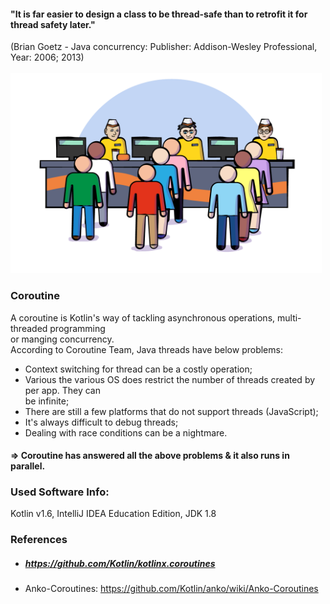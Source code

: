 ####  "It is far easier to design a class to be thread-safe than to retrofit it for thread safety later."<br>
(Brian Goetz - Java concurrency: Publisher: Addison-Wesley Professional, Year: 2006; 2013)<br><br>
<img src="img/coroutine.png" height="320" />
<br>
### Coroutine<br>
A coroutine is Kotlin's way of tackling asynchronous operations, multi-threaded programming<br>
or manging concurrency.<br>
According to Coroutine Team, Java threads have below problems:
- Context switching for thread can be a costly operation;
- Various the various OS does restrict the number of threads created by per app. They can<br>
  be infinite;
- There are still a few platforms that do not support threads (JavaScript);
- It's always difficult to debug threads;
- Dealing with race conditions can be a nightmare.
#### => Coroutine has answered all the above problems & it also runs in parallel.

### Used Software Info:
Kotlin v1.6, IntelliJ IDEA Education Edition, JDK 1.8

### References
- ##### https://github.com/Kotlin/kotlinx.coroutines
- Anko-Coroutines: https://github.com/Kotlin/anko/wiki/Anko-Coroutines
